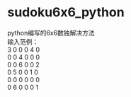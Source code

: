 # sudoku6x6_python
python编写的6x6数独解决方法</br>
输入范例：</br>
3 0 0 0 4 0</br>
0 0 4 0 0 0</br>
0 0 6 0 0 2</br>
0 5 0 0 1 0</br>
0 0 0 0 0 0</br>
0 6 0 0 0 1</br>
